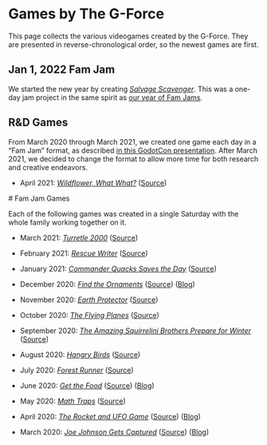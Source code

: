 # Games by The G-Force

This page collects the various videogames created by the G-Force. They are presented
in reverse-chronological order, so the newest games are first.

## Jan 1, 2022 Fam Jam

We started the new year by creating [_Salvage Scavenger_](https://the-g-force.github.io/2022-January/).
This was a one-day jam project in the same spirit as <a href="#famjams">our year of Fam Jams</a>.



## R&D Games

From March 2020 through March 2021, we created one game each
day in a &ldquo;Fam Jam&rdquo; format, as described
[in this GodotCon presentation](https://youtu.be/Nt825GaG04Y).
After March 2021, we decided to change the format to allow
more time for both research and creative endeavors.

- April 2021: [_Wildflower, What What?_](https://the-g-force.github.io/2021-April/) ([Source](https://github.com/the-g-force/2021-April))



<a name="famjam">
# Fam Jam Games

Each of the following games was created in a single Saturday with the whole family
working together on it.

- March 2021: [_Turretle 2000_](https://the-g-force.github.io/FamJam-March2021) ([Source](https://github.com/the-g-force/FamJam-March2021))

- February 2021: [_Rescue Writer_](https://the-g-force.github.io/FamJam-February2021) ([Source](https://github.com/the-g-force/FamJam-February2021))

- January 2021: [_Commander Quacks Saves the Day_](https://the-g-force.github.io/FamJam-January2021/) ([Source](https://github.com/the-g-force/FamJam-January2021))

- December 2020: [_Find the Ornaments_](https://the-g-force.github.io/FamJam-December2020/) ([Source](https://github.com/the-g-force/FamJam-December2020)) ([Blog](http://paulgestwicki.blogspot.com/2020/12/find-ornaments-thoughts-about-december.html))

- November 2020: [_Earth Protector_](https://the-g-force.github.io/FamJam-November2020/) ([Source](https://github.com/the-g-force/FamJam-November2020))

- October 2020: [_The Flying Planes_](https://the-g-force.github.io/FamJam-October2020/) ([Source](https://github.com/the-g-force/FamJam-October2020))

- September 2020: [_The Amazing Squirrelini Brothers Prepare for Winter_](https://the-g-force.github.io/FamJam-September2020) ([Source](https://github.com/the-g-force/FamJam-September2020))

- August 2020: [_Hangry Birds_](https://the-g-force.github.io/FamJam-August2020/) ([Source](https://github.com/the-g-force/FamJam-August2020))

- July 2020: [_Forest Runner_](https://the-g-force.github.io/FamJam-July2020/) ([Source](https://github.com/the-g-force/FamJam-July2020))

- June 2020: [_Get the Food_](https://the-g-force.github.io/FamJam-June2020/) ([Source](https://github.com/the-g-force/FamJam-June2020))
  ([Blog](http://paulgestwicki.blogspot.com/2020/06/fam-jam-4-get-food-and-few-words-about-3.html))

- May 2020: [_Math Traps_](https://the-g-force.github.io/FamJam-May2020/) ([Source](https://github.com/the-g-force/FamJam-May2020))

- April 2020: [_The Rocket and UFO Game_](https://the-g-force.github.io/FamJam-April2020/) ([Source](https://github.com/the-g-force/FamJam-April2020))
  ([Blog](http://paulgestwicki.blogspot.com/2020/04/fam-jam-2-rocket-and-ufo-game.html))

- March 2020: [_Joe Johnson Gets Captured_](https://the-g-force.github.io/FamJam-March2020/) ([Source](https://github.com/the-g-force/FamJam-March2020))
  ([Blog](http://paulgestwicki.blogspot.com/2020/03/fam-jam-1-joe-johnson-gets-captured.html))
